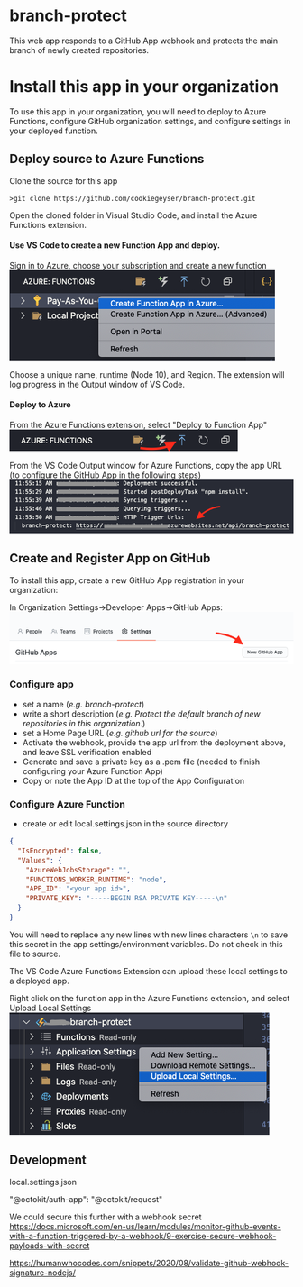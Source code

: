 # branch-protect

This web app responds to a GitHub App webhook and protects the main branch of newly created repositories.

# Install this app in your organization
To use this app in your organization, you will need to deploy to Azure Functions, configure GitHub organization settings, and configure settings in your deployed function.

## Deploy source to Azure Functions
Clone the source for this app
```shell
>git clone https://github.com/cookiegeyser/branch-protect.git
```
Open the cloned folder in Visual Studio Code, and install the Azure Functions extension.

#### Use VS Code to create a new Function App and deploy.
Sign in to Azure, choose your subscription and create a new function
![](docs/new-func-in-azure.png)

Choose a unique name, runtime (Node 10), and Region. The extension will log progress in the Output window of VS Code.

#### Deploy to Azure
From the Azure Functions extension, select "Deploy to Function App"
![](docs/deploy.png)

From the VS Code Output window for Azure Functions, copy the app URL (to configure the GitHub App in the following steps)
![](docs/app-url.png)

## Create and Register App on GitHub

To install this app, create a new GitHub App registration in your organization:

In Organization Settings->Developer Apps->GitHub Apps:
![](docs/new-app.png)


### Configure app
- set a name (_e.g. branch-protect_)
- write a short description (_e.g. Protect the default branch of new repositories in this organization._)
- set a Home Page URL (_e.g. github url for the source_)
- Activate the webhook, provide the app url from the deployment above, and leave SSL verification enabled
- Generate and save a private key as a .pem file (needed to finish configuring your Azure Function App)
- Copy or note the App ID at the top of the App Configuration

### Configure Azure Function
- create or edit local.settings.json in the source directory
```JSON
{
  "IsEncrypted": false,
  "Values": {
    "AzureWebJobsStorage": "",
    "FUNCTIONS_WORKER_RUNTIME": "node",
    "APP_ID": "<your app id>",
    "PRIVATE_KEY": "-----BEGIN RSA PRIVATE KEY-----\n"
  }
}
```
You will need to replace any new lines with new lines characters `\n` to save this secret in the app settings/environment variables. Do not check in this file to source.

The VS Code Azure Functions Extension can upload these local settings to a deployed app.

Right click on the function app in the Azure Functions extension, and select Upload Local Settings
![](docs/upload-settings.png)

## Development

local.settings.json

"@octokit/auth-app":
"@octokit/request"

We could secure this further with a webhook secret
https://docs.microsoft.com/en-us/learn/modules/monitor-github-events-with-a-function-triggered-by-a-webhook/9-exercise-secure-webhook-payloads-with-secret

https://humanwhocodes.com/snippets/2020/08/validate-github-webhook-signature-nodejs/